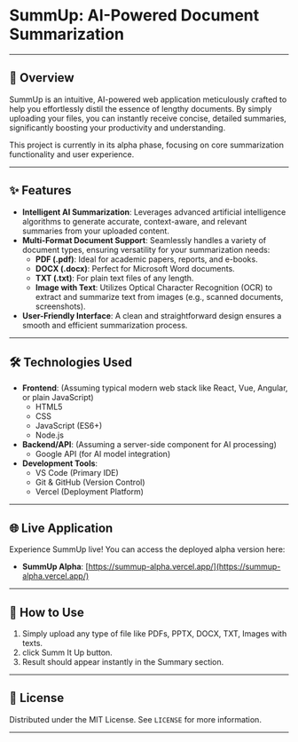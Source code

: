 # SummUp: AI-Powered Document Summarization

---

## 🚀 Overview

SummUp is an intuitive, AI-powered web application meticulously crafted to help you effortlessly distil the essence of lengthy documents. By simply uploading your files, you can instantly receive concise, detailed summaries, significantly boosting your productivity and understanding.

This project is currently in its alpha phase, focusing on core summarization functionality and user experience.

---

## ✨ Features

* **Intelligent AI Summarization**: Leverages advanced artificial intelligence algorithms to generate accurate, context-aware, and relevant summaries from your uploaded content.
* **Multi-Format Document Support**: Seamlessly handles a variety of document types, ensuring versatility for your summarization needs:
    * **PDF (.pdf)**: Ideal for academic papers, reports, and e-books.
    * **DOCX (.docx)**: Perfect for Microsoft Word documents.
    * **TXT (.txt)**: For plain text files of any length.
    * **Image with Text**: Utilizes Optical Character Recognition (OCR) to extract and summarize text from images (e.g., scanned documents, screenshots).
* **User-Friendly Interface**: A clean and straightforward design ensures a smooth and efficient summarization process.

---

## 🛠 Technologies Used

* **Frontend**: (Assuming typical modern web stack like React, Vue, Angular, or plain JavaScript)
    * HTML5
    * CSS
    * JavaScript (ES6+)
    * Node.js
* **Backend/API**: (Assuming a server-side component for AI processing)
    * Google API (for AI model integration)
* **Development Tools**:
    * VS Code (Primary IDE)
    * Git & GitHub (Version Control)
    * Vercel (Deployment Platform)

---

## 🌐 Live Application

Experience SummUp live! You can access the deployed alpha version here:

* **SummUp Alpha**: [https://summup-alpha.vercel.app/](https://summup-alpha.vercel.app/)

---

## 🚀 How to Use

1. Simply upload any type of file like PDFs, PPTX, DOCX, TXT, Images with texts.
2. click Summ It Up button.
3. Result should appear instantly in the Summary section.

---

## 📄 License

Distributed under the MIT License. See `LICENSE` for more information.

---
